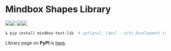 # Mindbox Shapes Library
<img src='https://img.shields.io/badge/Python-3776AB?style=for-the-badge&logo=python&logoColor=white'><img src='https://img.shields.io/badge/3.12-black?style=for-the-badge'>
<img src='https://img.shields.io/badge/Self current version-AB6A37?style=for-the-badge'><img src='https://img.shields.io/badge/0.2.1-black?style=for-the-badge'>

```bash
$ pip install mindbox-test-lib  # optional: [dev] - with development tools, [test] - with pytest
```

Library page on **PyPI** is [here](https://pypi.org/project/mindbox-test-lib/).
